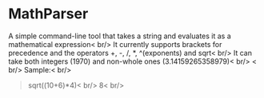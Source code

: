# MathParser
A simple command-line tool that takes a string and evaluates it as a mathematical expression< br/>
It currently supports brackets for precedence and the operators +, -, /, *, ^(exponents) and sqrt< br/>
It can take both integers (1970) and non-whole ones (3.14159265358979)< br/>
< br/>
Sample:< br/>
>sqrt((10+6)*4)< br/>
>8< br/>
